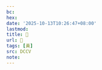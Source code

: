 ```yaml
---
bc:
hex:
date: '2025-10-13T10:26:47+08:00'
lastmod:
title: 􂠧
url: 􂠧
tags: [黃]
src: DCCV
note:
---
```

